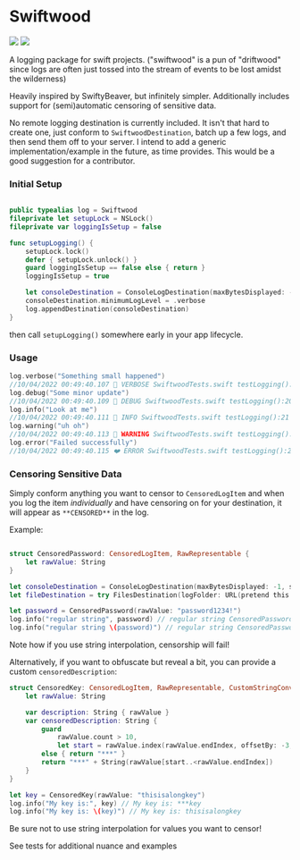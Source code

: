 # Swiftwood
[![](https://img.shields.io/endpoint?url=https%3A%2F%2Fswiftpackageindex.com%2Fapi%2Fpackages%2FKnowMeGit%2FSwiftwood%2Fbadge%3Ftype%3Dswift-versions)](https://swiftpackageindex.com/KnowMeGit/Swiftwood) [![](https://img.shields.io/endpoint?url=https%3A%2F%2Fswiftpackageindex.com%2Fapi%2Fpackages%2FKnowMeGit%2FSwiftwood%2Fbadge%3Ftype%3Dplatforms)](https://swiftpackageindex.com/KnowMeGit/Swiftwood)

A logging package for swift projects.
("swiftwood" is a pun of "driftwood" since logs are often just tossed into the stream of events to be lost amidst the wilderness)

Heavily inspired by SwiftyBeaver, but infinitely simpler. Additionally includes support for (semi)automatic censoring of 
sensitive data.

No remote logging destination is currently included. It isn't that hard to create one, just conform to `SwiftwoodDestination`,
 batch up a few logs, and then send them off to your server. I intend to add a generic implementation/example in the future, 
 as time provides. This would be a good suggestion for a contributor. 

### Initial Setup
```swift 

public typealias log = Swiftwood
fileprivate let setupLock = NSLock()
fileprivate var loggingIsSetup = false

func setupLogging() {
	setupLock.lock()
	defer { setupLock.unlock() }
	guard loggingIsSetup == false else { return }
	loggingIsSetup = true

	let consoleDestination = ConsoleLogDestination(maxBytesDisplayed: -1)
	consoleDestination.minimumLogLevel = .verbose
	log.appendDestination(consoleDestination)
}
```

then call `setupLogging()` somewhere early in your app lifecycle.


### Usage

```swift
log.verbose("Something small happened")
//10/04/2022 00:49:40.107 💜 VERBOSE SwiftwoodTests.swift testLogging():19 - Something small happened
log.debug("Some minor update")
//10/04/2022 00:49:40.109 💚 DEBUG SwiftwoodTests.swift testLogging():20 - Some minor update
log.info("Look at me")
//10/04/2022 00:49:40.111 💙 INFO SwiftwoodTests.swift testLogging():21 - Look at me
log.warning("uh oh")
//10/04/2022 00:49:40.113 💛 WARNING SwiftwoodTests.swift testLogging():22 - uh oh
log.error("Failed successfully")
//10/04/2022 00:49:40.115 ❤️ ERROR SwiftwoodTests.swift testLogging():23 - Failed successfully
```

### Censoring Sensitive Data

Simply conform anything you want to censor to `CensoredLogItem` and when you log the item *individually* and have censoring 
on for your destination, it will appear as `**CENSORED**` in the log.

Example:

```swift

struct CensoredPassword: CensoredLogItem, RawRepresentable {
	let rawValue: String
}

let consoleDestination = ConsoleLogDestination(maxBytesDisplayed: -1, shouldCensor: true) // Console destinations default to `false` censorship
let fileDestination = try FilesDestination(logFolder: URL(pretend this is a valid url), shouldCensor: true) // File destinations default to `true` censorship

let password = CensoredPassword(rawValue: "password1234!")
log.info("regular string", password) // regular string CensoredPassword: **CENSORED*
log.info("regular string \(password)") // regular string CensoredPassword(rawValue: "password!1234")
```
Note how if you use string interpolation, censorship will fail!

Alternatively, if you want to obfuscate but reveal a bit, you can provide a custom `censoredDescription`:

```swift
struct CensoredKey: CensoredLogItem, RawRepresentable, CustomStringConvertible {
	let rawValue: String

	var description: String { rawValue }
	var censoredDescription: String {
		guard
			rawValue.count > 10,
			let start = rawValue.index(rawValue.endIndex, offsetBy: -3, limitedBy: rawValue.startIndex)
		else { return "***" }
		return "***" + String(rawValue[start..<rawValue.endIndex])
	}
}

let key = CensoredKey(rawValue: "thisisalongkey")
log.info("My key is:", key) // My key is: ***key
log.info("My key is: \(key)") // My key is: thisisalongkey
```
Be sure not to use string interpolation for values you want to censor!

See tests for additional nuance and examples
